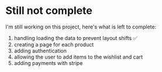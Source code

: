 # Still not complete
I'm still working on this project, here's what is left to complete: 
1. handling loading the data to prevent layout shifts ✅
2. creating a page for each product
3. adding authentication
4. allowing the user to add items to the wishlist and cart
5. adding payments with stripe
